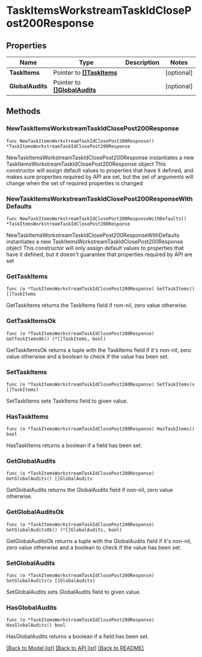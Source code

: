 # TaskItemsWorkstreamTaskIdClosePost200Response

## Properties

Name | Type | Description | Notes
------------ | ------------- | ------------- | -------------
**TaskItems** | Pointer to [**[]TaskItems**](TaskItems.md) |  | [optional] 
**GlobalAudits** | Pointer to [**[]GlobalAudits**](GlobalAudits.md) |  | [optional] 

## Methods

### NewTaskItemsWorkstreamTaskIdClosePost200Response

`func NewTaskItemsWorkstreamTaskIdClosePost200Response() *TaskItemsWorkstreamTaskIdClosePost200Response`

NewTaskItemsWorkstreamTaskIdClosePost200Response instantiates a new TaskItemsWorkstreamTaskIdClosePost200Response object
This constructor will assign default values to properties that have it defined,
and makes sure properties required by API are set, but the set of arguments
will change when the set of required properties is changed

### NewTaskItemsWorkstreamTaskIdClosePost200ResponseWithDefaults

`func NewTaskItemsWorkstreamTaskIdClosePost200ResponseWithDefaults() *TaskItemsWorkstreamTaskIdClosePost200Response`

NewTaskItemsWorkstreamTaskIdClosePost200ResponseWithDefaults instantiates a new TaskItemsWorkstreamTaskIdClosePost200Response object
This constructor will only assign default values to properties that have it defined,
but it doesn't guarantee that properties required by API are set

### GetTaskItems

`func (o *TaskItemsWorkstreamTaskIdClosePost200Response) GetTaskItems() []TaskItems`

GetTaskItems returns the TaskItems field if non-nil, zero value otherwise.

### GetTaskItemsOk

`func (o *TaskItemsWorkstreamTaskIdClosePost200Response) GetTaskItemsOk() (*[]TaskItems, bool)`

GetTaskItemsOk returns a tuple with the TaskItems field if it's non-nil, zero value otherwise
and a boolean to check if the value has been set.

### SetTaskItems

`func (o *TaskItemsWorkstreamTaskIdClosePost200Response) SetTaskItems(v []TaskItems)`

SetTaskItems sets TaskItems field to given value.

### HasTaskItems

`func (o *TaskItemsWorkstreamTaskIdClosePost200Response) HasTaskItems() bool`

HasTaskItems returns a boolean if a field has been set.

### GetGlobalAudits

`func (o *TaskItemsWorkstreamTaskIdClosePost200Response) GetGlobalAudits() []GlobalAudits`

GetGlobalAudits returns the GlobalAudits field if non-nil, zero value otherwise.

### GetGlobalAuditsOk

`func (o *TaskItemsWorkstreamTaskIdClosePost200Response) GetGlobalAuditsOk() (*[]GlobalAudits, bool)`

GetGlobalAuditsOk returns a tuple with the GlobalAudits field if it's non-nil, zero value otherwise
and a boolean to check if the value has been set.

### SetGlobalAudits

`func (o *TaskItemsWorkstreamTaskIdClosePost200Response) SetGlobalAudits(v []GlobalAudits)`

SetGlobalAudits sets GlobalAudits field to given value.

### HasGlobalAudits

`func (o *TaskItemsWorkstreamTaskIdClosePost200Response) HasGlobalAudits() bool`

HasGlobalAudits returns a boolean if a field has been set.


[[Back to Model list]](../README.md#documentation-for-models) [[Back to API list]](../README.md#documentation-for-api-endpoints) [[Back to README]](../README.md)


